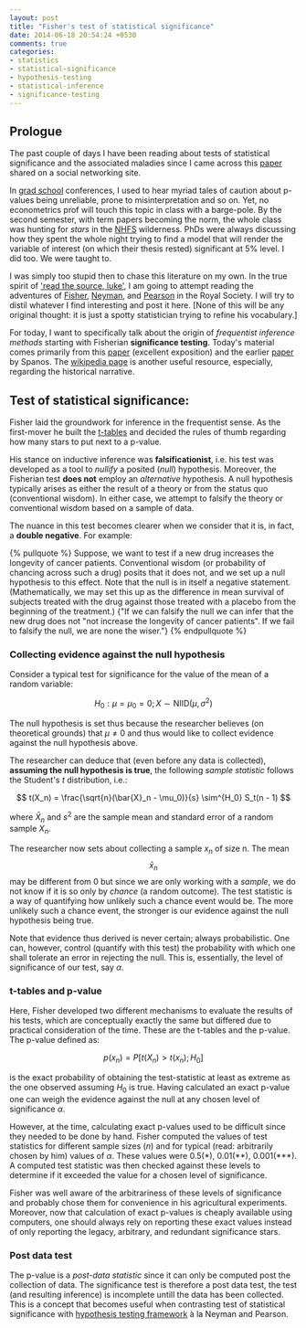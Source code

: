 ```yaml
---
layout: post
title: "Fisher's test of statistical significance"
date: 2014-06-18 20:54:24 +0530
comments: true
categories:
- statistics
- statistical-significance
- hypothesis-testing
- statistical-inference
- significance-testing
---
```


## Prologue

The past couple of days I have been reading about tests of statistical
significance and the associated maladies since I came across this
[paper][spanos] shared on a social networking site.

In [grad school][igidr] conferences, I used to hear myriad tales of caution
about p-values being unreliable, prone to misinterpretation and so on. Yet, no
econometrics prof will touch this topic in class with a barge-pole. By the
second semester, with term papers becoming the norm, the whole class was
hunting for _stars_ in the [NHFS][nhfs] wilderness. PhDs were always discussing
how they spent the whole night trying to find a model that will render the
variable of interest (on which their thesis rested) significant at 5% level. I
did too. We were taught to.

<!--more-->

I was simply too stupid then to chase this literature on my own. In the true
spirit of ['read the source, luke'][rtfs], I am going to attempt reading the
adventures of [Fisher][fisher], [Neyman][neyman], and [Pearson][pearson] in the
Royal Society. I will try to distil whatever I find interesting and post it
here. [None of this will be any original thought: it is just a spotty
statistician trying to refine his vocabulary.]

For today, I want to specifically talk about the origin of _frequentist
inference methods_ starting with Fisherian **significance testing**. Today's
material comes primarily from this [paper][gill] (excellent exposition) and the
earlier [paper][spanos] by Spanos. The [wikipedia page][wiki] is another useful
resource, especially, regarding the historical narrative.

## Test of statistical significance:

Fisher laid the groundwork for inference in the frequentist sense. As the
first-mover he built the [t-tables][tables] and decided the rules of thumb
regarding how many stars to put next to a p-value.

His stance on inductive inference was **falsificationist**, i.e. his test was
developed as a tool to _nullify_ a posited (_null_) hypothesis. Moreover, the
Fisherian test **does not** employ an _alternative_ hypothesis. A null
hypothesis typically arises as either the result of a theory or from the status
quo (conventional wisdom). In either case, we attempt to falsify the theory or
conventional wisdom based on a sample of data.

The nuance in this test becomes clearer when we consider that it is, in fact, a
**double negative**. For example:

{% pullquote %}
Suppose, we want to test if a new drug increases the longevity of cancer
patients. Conventional wisdom (or probability of chancing across such a drug)
posits that it does not, and we set up a null hypothesis to this effect. Note
that the null is in itself a negative statement. (Mathematically, we may set
this up as the difference in mean survival of subjects treated with the drug
against those treated with a placebo from the beginning of the treatment.) {"If
we can falsify the null we can infer that the new drug does not "not increase
the longevity of cancer patients". If we fail to falsify the null, we are none
the wiser."}
{% endpullquote %}

### Collecting evidence against the null hypothesis

Consider a typical test for significance for the value of the mean of a random
variable:

$$ H_0: \mu = \mu_0 = 0; X \sim \mathrm{NIID}(\mu, \sigma^2) $$

The null hypothesis is set thus because the researcher believes (on theoretical
grounds) that $\mu \ne 0$ and thus would like to collect evidence against the
null hypothesis above.

The researcher can deduce that (even before any data is collected), **assuming
the null hypothesis is true**, the following _sample statistic_ follows the
Student's $t$ distribution, i.e.:

$$ t(X_n) = \frac{\sqrt{n}(\bar{X}_n - \mu_0)}{s} \sim^{H_0} S_t(n - 1) $$

where $\bar{X}_n$ and $s^2$ are the sample mean and standard error of a random
sample $X_n$.

The researcher now sets about collecting a sample $x_n$ of size n. The mean
$$\bar{x}_n$$ may be different from 0 but since we are only working with a
_sample_, we do not know if it is so only by _chance_ (a random outcome). The
test statistic is a way of quantifying how unlikely such a chance event would
be. The more unlikely such a chance event, the stronger is our evidence against
the null hypothesis being true.

Note that evidence thus derived is never certain; always probabilistic. One
can, however, control (quantify with this test) the probability with which one
shall tolerate an error in rejecting the null. This is, essentially, the level
of significance of our test, say $\alpha$.

### t-tables and p-value

Here, Fisher developed two different mechanisms to evaluate the results of his
tests, which are conceptually exactly the same but differed due to practical
consideration of the time. These are the t-tables and the p-value. The p-value
defined as:

$$ p(x_n) = P[t(X_n) \gt t(x_n); H_0] $$

is the exact probability of obtaining the test-statistic at least as extreme as
the one observed assuming $H_0$ is true. Having calculated an exact p-value one
can weigh the evidence against the null at any chosen level of significance
$\alpha$.

However, at the time, calculating exact p-values used to be difficult since
they needed to be done by hand. Fisher computed the values of test statistics
for different sample sizes ($n$) and for typical (read: arbitrarily chosen by
him) values of $\alpha$. These values were 0.5(\*), 0.01(\*\*), 0.001(\*\*\*). A
computed test statistic was then checked against these levels to determine if
it exceeded the value for a chosen level of significance.

Fisher was well aware of the arbitrariness of these levels of significance and
probably chose them for convenience in his agricultural experiments. Moreover,
now that calculation of exact p-values is cheaply available using computers,
one should always rely on reporting these exact values instead of only
reporting the legacy, arbitrary, and redundant significance stars.

### Post data test

The p-value is a _post-data statistic_ since it can only be computed post the
collection of data. The significance test is therefore a post data test, the
test (and resulting inference) is incomplete untill the data has been
collected. This is a concept that becomes useful when contrasting test of
statistical significance with [hypothesis testing framework][nptest] à la
Neyman and Pearson.

<!--links-->
[spanos]: http://errorstatistics.files.wordpress.com/2014/05/spanos_recurring-controversies-about-p-values-and-confidence-intervals-revisited.pdf
[igidr]: http://www.igidr.ac.in
[nhfs]: http://hetv.org/india/nfhs/
[rtfs]: http://blog.codinghorror.com/learn-to-read-the-source-luke/
[fisher]: http://en.wikipedia.org/wiki/Ronald_fisher
[neyman]: http://en.wikipedia.org/wiki/Neyman
[pearson]: http://en.wikipedia.org/wiki/Egon_Pearson
[gill]: www.nyu.edu/classes/nbeck/q2/gill.pdf
[wiki]: http://en.wikipedia.org/wiki/Statistical_significance_test
[tables]: http://faculty.ksu.edu.sa/salghamdi/Statistical%20Tables/T%20Table.jpg
[nptest]: http://akhilsbehl.github.io/blog/2014/06/19/neyman-pearson-hypothesis-testing/

